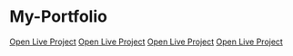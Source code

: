 # My-Portfolio
<a href="https://yourusername.github.io/weather-app/" target="_blank">Open Live Project</a>
<a href="https://HashalBorole.github.io/todo-list/" target="_blank">Open Live Project</a>
<a href="https://HashalBorole.github.io/calculator/" target="_blank">Open Live Project</a>
<a href="https://HashalBorole.github.io/portfolio/" target="_blank">Open Live Project</a>
